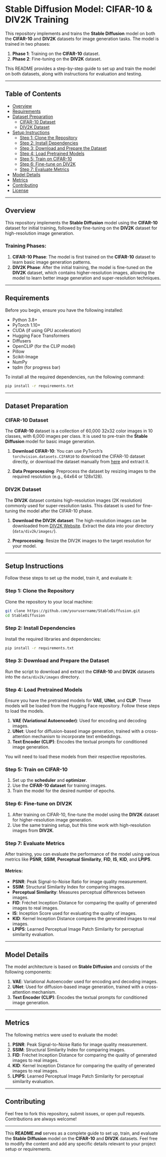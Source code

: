 

# Stable Diffusion Model: CIFAR-10 & DIV2K Training

This repository implements and trains the **Stable Diffusion** model on both the **CIFAR-10** and **DIV2K** datasets for image generation tasks. The model is trained in two phases:
1. **Phase 1**: Training on the **CIFAR-10** dataset.
2. **Phase 2**: Fine-tuning on the **DIV2K** dataset.

This README provides a step-by-step guide to set up and train the model on both datasets, along with instructions for evaluation and testing.

---

## Table of Contents
- [Overview](#overview)
- [Requirements](#requirements)
- [Dataset Preparation](#dataset-preparation)
  - [CIFAR-10 Dataset](#cifar-10-dataset)
  - [DIV2K Dataset](#div2k-dataset)
- [Setup Instructions](#setup-instructions)
  - [Step 1: Clone the Repository](#step-1-clone-the-repository)
  - [Step 2: Install Dependencies](#step-2-install-dependencies)
  - [Step 3: Download and Prepare the Dataset](#step-3-download-and-prepare-the-dataset)
  - [Step 4: Load Pretrained Models](#step-4-load-pretrained-models)
  - [Step 5: Train on CIFAR-10](#step-5-train-on-cifar-10)
  - [Step 6: Fine-tune on DIV2K](#step-6-fine-tune-on-div2k)
  - [Step 7: Evaluate Metrics](#step-7-evaluate-metrics)
- [Model Details](#model-details)
- [Metrics](#metrics)
- [Contributing](#contributing)
- [License](#license)

---

## Overview

This repository implements the **Stable Diffusion** model using the **CIFAR-10** dataset for initial training, followed by fine-tuning on the **DIV2K** dataset for high-resolution image generation.

### **Training Phases**:
1. **CIFAR-10 Phase**: The model is first trained on the **CIFAR-10** dataset to learn basic image generation patterns.
2. **DIV2K Phase**: After the initial training, the model is fine-tuned on the **DIV2K** dataset, which contains higher-resolution images, allowing the model to learn better image generation and super-resolution techniques.

---

## Requirements

Before you begin, ensure you have the following installed:

- Python 3.8+
- PyTorch 1.10+
- CUDA (if using GPU acceleration)
- Hugging Face Transformers
- Diffusers
- OpenCLIP (for the CLIP model)
- Pillow
- Scikit-Image
- NumPy
- tqdm (for progress bar)

To install all the required dependencies, run the following command:

```bash
pip install -r requirements.txt
```

---

## Dataset Preparation

### CIFAR-10 Dataset
The **CIFAR-10** dataset is a collection of 60,000 32x32 color images in 10 classes, with 6,000 images per class. It is used to pre-train the **Stable Diffusion** model for basic image generation.

1. **Download CIFAR-10**:
   You can use PyTorch’s `torchvision.datasets.CIFAR10` to download the CIFAR-10 dataset directly, or download the dataset manually from [here](https://www.cs.toronto.edu/~kriz/cifar-10-python.tar.gz) and extract it.

2. **Data Preprocessing**:
   Preprocess the dataset by resizing images to the required resolution (e.g., 64x64 or 128x128).

### DIV2K Dataset
The **DIV2K** dataset contains high-resolution images (2K resolution) commonly used for super-resolution tasks. This dataset is used for fine-tuning the model after the CIFAR-10 phase.

1. **Download the DIV2K dataset**:
   The high-resolution images can be downloaded from [DIV2K Website](https://data.vision.ee.ethz.ch/cvl/DIV2K/). Extract the data into your directory (`data/div2k/images/`).

2. **Preprocessing**:
   Resize the DIV2K images to the target resolution for your model.

---

## Setup Instructions

Follow these steps to set up the model, train it, and evaluate it:

### Step 1: Clone the Repository

Clone the repository to your local machine:

```bash
git clone https://github.com/yourusername/StableDiffusion.git
cd StableDiffusion
```

### Step 2: Install Dependencies

Install the required libraries and dependencies:

```bash
pip install -r requirements.txt
```

### Step 3: Download and Prepare the Dataset

Run the script to download and extract the **CIFAR-10** and **DIV2K** datasets into the `data/div2k/images` directory.

### Step 4: Load Pretrained Models

Ensure you have the pretrained models for **VAE**, **UNet**, and **CLIP**. These models will be loaded from the Hugging Face repository. Follow these steps to load the models.

1. **VAE (Variational Autoencoder)**: Used for encoding and decoding images.
2. **UNet**: Used for diffusion-based image generation, trained with a cross-attention mechanism to incorporate text embeddings.
3. **Text Encoder (CLIP)**: Encodes the textual prompts for conditioned image generation.

You will need to load these models from their respective repositories.

### Step 5: Train on CIFAR-10

1. Set up the **scheduler** and **optimizer**.
2. Use the **CIFAR-10 dataset** for training images.
3. Train the model for the desired number of epochs.

### Step 6: Fine-tune on DIV2K

1. After training on CIFAR-10, fine-tune the model using the **DIV2K** dataset for higher-resolution image generation.
2. Use the same training setup, but this time work with high-resolution images from **DIV2K**.

### Step 7: Evaluate Metrics

After training, you can evaluate the performance of the model using various metrics like **PSNR**, **SSIM**, **Perceptual Similarity**, **FID**, **IS**, **KID**, and **LPIPS**.

#### Metrics:
- **PSNR**: Peak Signal-to-Noise Ratio for image quality measurement.
- **SSIM**: Structural Similarity Index for comparing images.
- **Perceptual Similarity**: Measures perceptual differences between images.
- **FID**: Fréchet Inception Distance for comparing the quality of generated images to real images.
- **IS**: Inception Score used for evaluating the quality of images.
- **KID**: Kernel Inception Distance compares the generated images to real images.
- **LPIPS**: Learned Perceptual Image Patch Similarity for perceptual similarity evaluation.

---

## Model Details

The model architecture is based on **Stable Diffusion** and consists of the following components:

1. **VAE**: Variational Autoencoder used for encoding and decoding images.
2. **UNet**: Used for diffusion-based image generation, trained with a cross-attention mechanism.
3. **Text Encoder (CLIP)**: Encodes the textual prompts for conditioned image generation.

---

## Metrics

The following metrics were used to evaluate the model:

1. **PSNR**: Peak Signal-to-Noise Ratio for image quality measurement.
2. **SSIM**: Structural Similarity Index for comparing images.
3. **FID**: Fréchet Inception Distance for comparing the quality of generated images to real images.
4. **KID**: Kernel Inception Distance for comparing the quality of generated images to real images.
5. **LPIPS**: Learned Perceptual Image Patch Similarity for perceptual similarity evaluation.

---

## Contributing

Feel free to fork this repository, submit issues, or open pull requests. Contributions are always welcome!

---

This **README.md** serves as a complete guide to set up, train, and evaluate the **Stable Diffusion** model on the **CIFAR-10** and **DIV2K** datasets. Feel free to modify the content and add any specific details relevant to your project setup or requirements.



